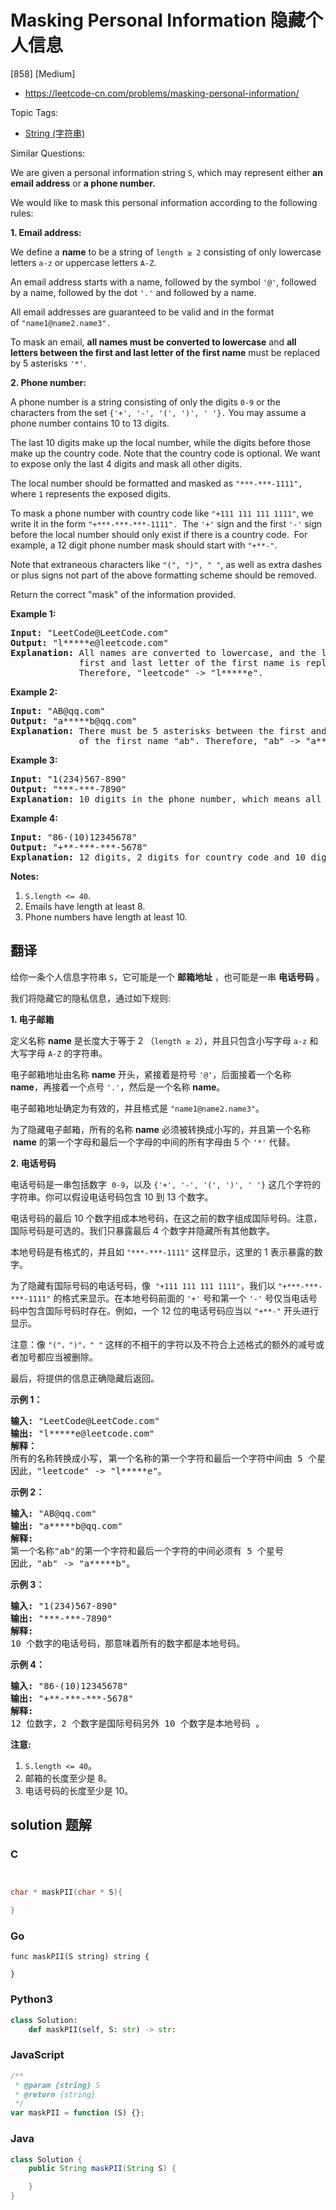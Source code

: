 # Masking Personal Information 隐藏个人信息

[858] [Medium]

- https://leetcode-cn.com/problems/masking-personal-information/

Topic Tags:

- [String (字符串)](https://leetcode-cn.com/tag/string/)

Similar Questions:

We are given a personal information string `S`, which may represent either **an email address** or **a phone number.**

We would like to mask this personal information according to the following rules:

**1\. Email address:**

We define a **name** to be a string of `length ≥ 2` consisting of only lowercase letters `a-z` or uppercase letters `A-Z`.

An email address starts with a name, followed by the symbol `'@'`, followed by a name, followed by the dot `'.'` and followed by a name.

All email addresses are guaranteed to be valid and in the format of `"name1@name2.name3".`

To mask an email, **all names must be converted to lowercase** and **all letters between the first and last letter of the first name** must be replaced by 5 asterisks `'*'`.

**2\. Phone number:**

A phone number is a string consisting of only the digits `0-9` or the characters from the set `{'+', '-', '(', ')', ' '}.` You may assume a phone number contains 10 to 13 digits.

The last 10 digits make up the local number, while the digits before those make up the country code. Note that the country code is optional. We want to expose only the last 4 digits and mask all other digits.

The local number should be formatted and masked as `"***-***-1111",` where `1` represents the exposed digits.

To mask a phone number with country code like `"+111 111 111 1111"`, we write it in the form `"+***-***-***-1111".`  The `'+'` sign and the first `'-'` sign before the local number should only exist if there is a country code.  For example, a 12 digit phone number mask should start with `"+**-"`.

Note that extraneous characters like `"(", ")", " "`, as well as extra dashes or plus signs not part of the above formatting scheme should be removed.

Return the correct "mask" of the information provided.

**Example 1:**

<pre><strong>Input: </strong>"LeetCode@LeetCode.com"
<strong>Output: </strong>"l*****e@leetcode.com"
<strong>Explanation:&nbsp;</strong>All names are converted to lowercase, and the letters between the
&nbsp;            first and last letter of the first name is replaced by 5 asterisks.
&nbsp;            Therefore, "leetcode" -&gt; "l*****e".
</pre>

**Example 2:**

<pre><strong>Input: </strong>"AB@qq.com"
<strong>Output: </strong>"a*****b@qq.com"
<strong>Explanation:&nbsp;</strong>There must be 5 asterisks between the first and last letter 
&nbsp;            of the first name "ab". Therefore, "ab" -&gt; "a*****b".
</pre>

**Example 3:**

<pre><strong>Input: </strong>"1(234)567-890"
<strong>Output: </strong>"***-***-7890"
<strong>Explanation:</strong>&nbsp;10 digits in the phone number, which means all digits make up the local number.
</pre>

**Example 4:**

<pre><strong>Input: </strong>"86-(10)12345678"
<strong>Output: </strong>"+**-***-***-5678"
<strong>Explanation:</strong>&nbsp;12 digits, 2 digits for country code and 10 digits for local number. 
</pre>

**Notes:**

1.  `S.length <= 40`.
2.  Emails have length at least 8.
3.  Phone numbers have length at least 10.

## 翻译

给你一条个人信息字符串 `S`，它可能是一个 **邮箱地址** ，也可能是一串 **电话号码** 。

我们将隐藏它的隐私信息，通过如下规则:

**1\. 电子邮箱**

定义名称 **name** 是长度大于等于 2 （`length ≥ 2`），并且只包含小写字母 `a-z` 和大写字母 `A-Z` 的字符串。

电子邮箱地址由名称 **name** 开头，紧接着是符号 `'@'`，后面接着一个名称 **name**，再接着一个点号 `'.'`，然后是一个名称 **name**。

电子邮箱地址确定为有效的，并且格式是 `"name1@name2.name3"`。

为了隐藏电子邮箱，所有的名称 **name** 必须被转换成小写的，并且第一个名称  **name** 的第一个字母和最后一个字母的中间的所有字母由 5 个 `'*'` 代替。

**2\. 电话号码**

电话号码是一串包括数字  `0-9`，以及 `{'+', '-', '(', ')', ' '}` 这几个字符的字符串。你可以假设电话号码包含 10 到 13 个数字。

电话号码的最后 10 个数字组成本地号码，在这之前的数字组成国际号码。注意，国际号码是可选的。我们只暴露最后 4 个数字并隐藏所有其他数字。

本地号码是有格式的，并且如 `"***-***-1111"` 这样显示，这里的 1 表示暴露的数字。

为了隐藏有国际号码的电话号码，像  `"+111 111 111 1111"`，我们以 `"+***-***-***-1111"` 的格式来显示。在本地号码前面的 `'+'` 号和第一个 `'-'` 号仅当电话号码中包含国际号码时存在。例如，一个 12 位的电话号码应当以 `"+**-"` 开头进行显示。

注意：像 `"("，")"，" "` 这样的不相干的字符以及不符合上述格式的额外的减号或者加号都应当被删除。

最后，将提供的信息正确隐藏后返回。

**示例 1：**

<pre><strong>输入: </strong>"LeetCode@LeetCode.com"
<strong>输出: </strong>"l*****e@leetcode.com"
<strong>解释： 
</strong>所有的名称转换成小写, 第一个名称的第一个字符和最后一个字符中间由 5 个星号代替。
因此，"leetcode" -&gt; "l*****e"。
</pre>

**示例 2：**

<pre><strong>输入: </strong>"AB@qq.com"
<strong>输出: </strong>"a*****b@qq.com"
<strong>解释:&nbsp;
</strong>第一个名称"ab"的第一个字符和最后一个字符的中间必须有 5 个星号
因此，"ab" -&gt; "a*****b"。
</pre>

**示例 3：**

<pre><strong>输入: </strong>"1(234)567-890"
<strong>输出: </strong>"***-***-7890"
<strong>解释:</strong>&nbsp;
10 个数字的电话号码，那意味着所有的数字都是本地号码。
</pre>

**示例 4：**

<pre><strong>输入: </strong>"86-(10)12345678"
<strong>输出: </strong>"+**-***-***-5678"
<strong>解释:</strong>&nbsp;
12 位数字，2 个数字是国际号码另外 10 个数字是本地号码 。
</pre>

**注意:**

1.  `S.length <= 40`。
2.  邮箱的长度至少是 8。
3.  电话号码的长度至少是 10。

## solution 题解

### C

```c


char * maskPII(char * S){

}


```

### Go

```golang
func maskPII(S string) string {

}
```

### Python3

```python
class Solution:
    def maskPII(self, S: str) -> str:

```

### JavaScript

```javascript
/**
 * @param {string} S
 * @return {string}
 */
var maskPII = function (S) {};
```

### Java

```java
class Solution {
    public String maskPII(String S) {

    }
}
```
